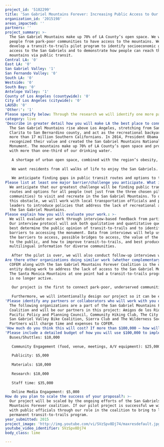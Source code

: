 ```yaml
---
project_id: '5102299'
title: 'San Gabriel Mountains Forever: Increasing Public Access to Our Local Mountains'
organization_id: '2015198'
areas_impacted: ''
partners: ''
project_summary: >-
  The San Gabriel Mountains make up 70% of LA County’s open space. We want
  people from park-poor communities to have access to the mountains. We will
  develop a transit-to-trails pilot program to identify socioeconomic gaps in
  access to the San Gabriels and to demonstrate how people can reach the
  mountains via public transit.
Central LA: '0'
East LA: '0'
San Gabriel Valley: '1'
San Fernando Valley: '0'
South LA: '0'
Westside: '0'
South Bay: '0'
Antelope Valley: '1'
County of Los Angeles (countywide): '0'
City of Los Angeles (citywide): '0'
LAUSD: '0'
'Other:': '1'
Please specify below: Through the research we will identify one more park-poor community in LA City
category: live
'Describe in greater detail how you will make LA the best place to connect:': >-
  The San Gabriel Mountains rise above Los Angeles, stretching from Santa
  Clarita to San Bernardino county, and act as the recreational backyard for
  more than 17 million Southern Californians. In 2014, President Obama
  recognized their value and created the San Gabriel Mountains National
  Monument. The mountains make up 70% of LA County’s open space and provide us
  with more than one-third of our drinking water. 
   
   A shortage of urban open space, combined with the region’s obesity, diabetes, and asthma crises, positions these mountains as an essential recreational space. Despite their proximity to millions of people, the San Gabriels are not accessible to many LA County residents because of socioeconomic barriers. The limited public transit options and shortage of multilingual information make it difficult for some communities to learn that the mountains are there for public use and enjoyment. Without remedying these barriers, residents without cars will continue to lack access to this incredible place.
   
   We want residents from all walks of life to enjoy the San Gabriels. Therefore, we propose a pilot that will get people from underserved communities to the mountains. The project will consist of research to identify the neighborhoods that would benefit the most from visiting and learning about the San Gabriels. We will then identify locations in the forest that could be easily accessed for recreation as well as potential public transit routes for getting there. Next, we will select three communities to participate. Through public engagement and education, we will invite residents from these communities to attend an outing to the San Gabriel Mountains on free shuttle buses. The shuttle service will allow people with no cars and few monetary resources to spend a day in the mountains. All information we gather will be multilingual and widely distributed both to participants and to the greater public through our promotoras network and online social media engagement. 
   
   We anticipate finding gaps in public transit routes and options to the San Gabriel Mountains. This is important because we will take this information back to public officials and leaders to highlight the need for a transit-to-trails type program such as weekend shuttles to the mountains. We will enlist the participants to help us advocate for increased access through policy. Thus our project will address the environmental justice issue of disparate access to open space in Los Angeles County.
Please list at least one major barrier/challenge you anticipate. What is your strategy for overcoming these obstacles?: >-
  We anticipate that our greatest challenge will be finding public transit
  routes and options for all people (not just from the three chosen pilot
  communities) to visit and recreate in the San Gabriel Mountains. To overcome
  this obstacle, we will work with local transportation officials and public
  leaders to introduce policies that address the lack of recreational access to
  the San Gabriel Mountains.
Please explain how you will evaluate your work.: >-
  We will evaluate our work through interview-based feedback from participants.
  Our interview protocol will ask both qualitative and quantitative questions to
  best determine the public opinion of transit-to-trails and to identify
  barriers to accessing the monument. Data from interviews will help us identify
  the barriers to access, possible bridges to access, the value of the mountains
  to the public, and how to improve transit-to-trails, and best produce
  multilingual information for diverse communities.
   
   After the pilot is over, we will also conduct follow-up interviews with participants to determine if they have since visited the mountains, why or why not, and if they see a need for Transit-to-Trails. In addition to interviewing pilot participants, we will interview non-participants to identify unanticipated barriers to access.
Are there other organizations doing similar work (whether complementary or competitive)? What is unique about your proposed approach?: >-
  COFEM along with the San Gabriel Mountains Forever Coalition is the only
  entity doing work to address the lack of access to the San Gabriel Mountains.
  The Santa Monica Mountains at one point had a transit-to-trails program but it
  is no longer active. 
   
   Our project is the first to connect park-poor, underserved communities to the mountains via public transit options. Not only do we intend to connect residents to the national monument, we will also provide information about using public transit to visit the mountains and about recreational opportunities (trails, picnic site, ranger stations, restrooms, etc...) once in the monument. 
   
   Furthermore, we will intentionally design our project so it can be exported to other communities. We envision our project as a case study that can be emulated- at the grassroots level- in metropolitan areas outside of Los Angeles.
'Please identify any partners or collaborators who will work with you on this project. How much of the $100,000 grant award will each partner receive?': >-
  The following organizations are a part of the San Gabriel Mountains Forever
  Coalition and will be our partners in this project: Amigos de los Rios, Asian
  Pacific Policy and Planning Council, Community Hiking Club, The City Project,
  San Gabriel Valley Bike Coalition, Sierra Club and The Wilderness Society.
  Partners will charge time and expenses to COFEM.
'How much do you think this will cost? If more than $100,000 – how will you cover the additional costs?': We think the total project will cost about $100k
'Please include a detailed budget of how you will use $100,000 to implement this project.': |-
  Buses/Shuttles: $10,000
   
   Community Engagement (food, venue, meetings, A/V equipment): $25,000
   
   Publicity: $5,000
   
   Materials: $10,000
   
   Research: $10,000
   
   Staff time: $35,000
   
   Online Media Engagement: $5,000
How do you plan to scale the success of your proposal?: >-
  Our project will be scaled by the ongoing efforts of the San Gabriels
  Mountains Forever coalition. If our pilot project is successful we will work
  with public officials through our role in the coalition to bring to life a
  permanent transit-to-trails program.
year_submitted: 2015
project_image: 'http://img.youtube.com/vi/SVzSpv8Dj74/maxresdefault.jpg'
youtube_video_identifier: SVzSpv8Dj74
body_class: lime

---
```


